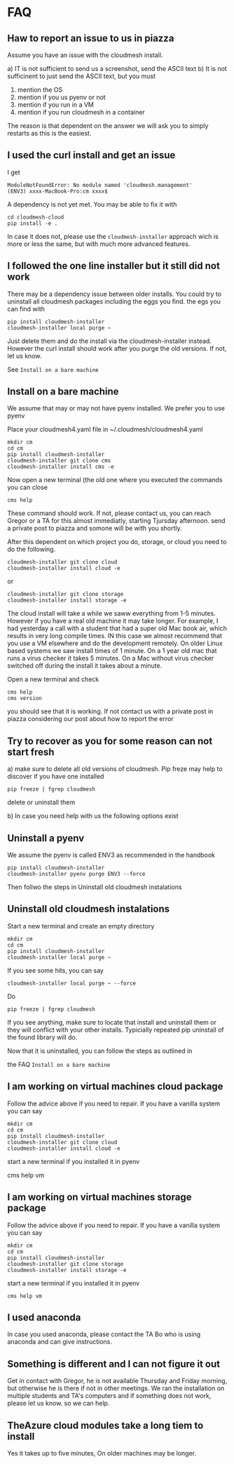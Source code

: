 # FAQ

## Haw to report an issue to us in piazza

Assume you have an issue with the cloudmesh install. 

a) IT is not sufficient to send us a screenshot, send the ASCII text
b) It is not sufficinent to just send the ASCII text, but you must 

   1) mention the OS
   2) mention if you us pyenv or not
   3) mention if you run in a VM
   4) mention if you run cloudmesh in a container
   
The reason is that dependent on the answer we will ask you to simply restarts as 
this is the easiest.

## I used the curl install and get an issue

I get 

    ModuleNotFoundError: No module named 'cloudmesh.management'
    (ENV3) xxxx-MacBook-Pro:cm xxxx$ 
 
A dependency is not yet met. You may be able to fix it with 

    cd cloudmesh-cloud
    pip install -e .
    
In case it does not, please use the `cloudmesh-installer` approach wich is more
or less the same, but with much more advanced features.

## I followed the one line installer but it still did not work

There may be a dependency issue between older installs. You could try to uninstall 
all cloudmesh packages including the eggs you find. the egs you can find with 

    pip install cloudmesh-installer
    cloudmesh-installer local purge ~
    
Just delete them and do the install via the cloudmesh-installer instead. However
the curl install should work after you purge the old versions. If not, let us know.

See `Install on a bare machine`


## Install on a bare machine 

We assume that may or may not have pyenv installed. We prefer you to use pyenv

Place your cloudmesh4.yaml file in ~/.cloudmesh/cloudmesh4.yaml
    
    mkdir cm
    cd cm
    pip install cloudmesh-installer
    cloudmesh-installer git clone cms
    cloudmesh-installer install cms -e
    
Now open a new terminal (the old one where you executed the commands you can close

    cms help 
    
These command should work. If not, please contact us, you can reach Gregor or a TA 
for this almost immediatly, starting Tjursday afternoon. send a private post to piazza 
and somone will be with you shortly.

After this dependent on which project you do, storage, or cloud you need to do the following.


    cloudmesh-installer git clone cloud
    cloudmesh-installer install cloud -e

or    

    cloudmesh-installer git clone storage
    cloudmesh-installer install storage -e


The cloud install will take a while we saww everything from 1-5 minutes. However
if you have a real old machine it may take longer. For example, I had yesterday
a call with a student that had a super old Mac book air, which results in very
long compile times. IN this case we almost recommend that you use a VM elsewhere
and do the development remotely. On older Linux based systems we saw install
times of 1 minute. On a 1 year old mac that runs a virus checker it takes 5
minutes. On a Mac without virus checker switched off during the install it takes
about a minute.

Open a new terminal and check

    
    cms help 
    cms version

you should see that it is working. If not contact us with a private post in
piazza considering our post about how to report the error
    
## Try to recover as you for some reason can not start fresh

a) make sure to delete all old versions of cloudmesh. Pip freze may help to discover if you have one installed

    pip freeze | fgrep cloudmesh
    
   delete or uninstall them
   
b) In case you need help with us the following options exist


## Uninstall a pyenv

We assume the pyenv is called ENV3 as recommended in the handbook

    pip install cloudmesh-installer
    cloudmesh-installer pyenv purge ENV3 --force
    
Then follwo the steps in Uninstall old cloudmesh instalations

## Uninstall old cloudmesh instalations

Start a new terminal and create an empty directory

    mkdir cm
    cd cm
    pip install cloudmesh-installer
    cloudmesh-installer local purge ~
    
If you see some hits, you can say    
    
    cloudmesh-installer local purge ~ --force

Do 

    pip freeze | fgrep cloudmesh
    
If you see anything, make sure to locate that install and uninstall them or they
will conflict with your other installs. Typicially repeated pip uninstall of the
found library will do.

Now that it is uninstalled, you can follow the steps as outlined in 

the FAQ `Install on a bare machine`

## I am working on virtual machines cloud package

Follow the advice above if you need to repair. If you have a vanilla system you can say

    mkdir cm
    cd cm
    pip install cloudmesh-installer
    cloudmesh-installer git clone cloud
    cloudmesh-installer install cloud -e
    
start a new terminal if you installed it in pyenv

   cms help vm
## I am working on virtual machines storage package

Follow the advice above if you need to repair. If you have a vanilla system you can say

    mkdir cm
    cd cm
    pip install cloudmesh-installer
    cloudmesh-installer git clone storage
    cloudmesh-installer install storage -e
    
start a new terminal if you installed it in pyenv

    cms help vm

## I used anaconda

In case you used anaconda, please contact the TA Bo who is using anaconda and
can give instructions. 


## Something is different and I can not figure it out

Get in contact with Gregor, he is not available Thursday and Friday morning, but
otherwise he is there if not in other meetings. We ran the installation on
multiple students and TA's computers and if something does not work, please let
us know. so we can help.

## TheAzure cloud modules take a long tiem to install

Yes it takes up to five minutes, On older machines may be longer. 





